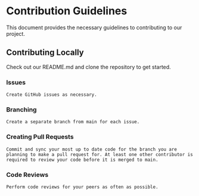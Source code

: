 # Contribution Guidelines

This document provides the necessary guidelines to contributing to our project. 

## Contributing Locally

Check out our README.md and clone the repository to get started. 

### Issues
    Create GitHub issues as necessary.

### Branching
    Create a separate branch from main for each issue.

### Creating Pull Requests
    Commit and sync your most up to date code for the branch you are planning to make a pull request for. At least one other contributor is required to review your code before it is merged to main. 

### Code Reviews
    Perform code reviews for your peers as often as possible. 